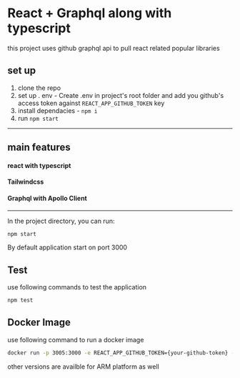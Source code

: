 # React + Graphql along with typescript

this project uses github graphql api to pull react related popular libraries

## set up
1. clone the repo
2. set up . env - 
Create .env in project's root folder and add you github's access token against ```REACT_APP_GITHUB_TOKEN``` key
3. install dependacies - `npm i`
4. run `npm start`


--------------------------------
## main features
#### react with typescript

#### Tailwindcss
#### Graphql with Apollo Client

--------------------------------

In the project directory, you can run:

```bash
npm start
```

By default application start on port 3000

## Test

use following commands to test the application

```bash
npm test
```

## Docker Image

use following command to run a docker image

```bash
docker run -p 3005:3000 -e REACT_APP_GITHUB_TOKEN={your-github-token} -it amsainfotech/react-github-graphql:1.0.3
```

other versions are availble for ARM platform as well




